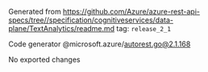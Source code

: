 Generated from https://github.com/Azure/azure-rest-api-specs/tree//specification/cognitiveservices/data-plane/TextAnalytics/readme.md tag: `release_2_1`

Code generator @microsoft.azure/autorest.go@2.1.168

No exported changes